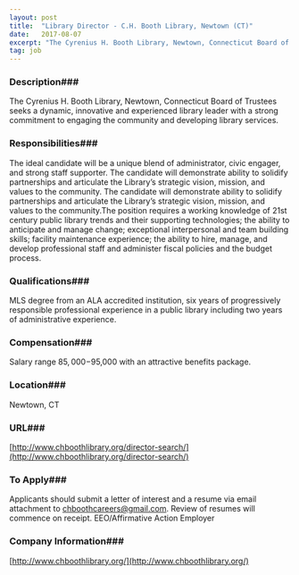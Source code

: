 ```yaml
---
layout: post
title:  "Library Director - C.H. Booth Library, Newtown (CT)"
date:   2017-08-07
excerpt: "The Cyrenius H. Booth Library, Newtown, Connecticut Board of Trustees seeks a dynamic, innovative and experienced library leader with a strong commitment to engaging the community and developing library services. "
tag: job
---
```


### Description###

The Cyrenius H. Booth Library, Newtown, Connecticut Board of Trustees seeks a dynamic, innovative and experienced library leader with a strong commitment to engaging the community and developing library services. 


### Responsibilities###

The ideal candidate will be a unique blend of administrator, civic engager, and strong staff supporter. The candidate will demonstrate ability to solidify partnerships and articulate the Library’s strategic vision, mission, and values to the community. The candidate will demonstrate ability to solidify partnerships and articulate the Library’s strategic vision, mission, and values to the community.The position requires a working knowledge of 21st century public library trends and their supporting technologies; the ability to anticipate and manage change; exceptional interpersonal and team building skills; facility maintenance experience; the ability to hire, manage, and develop professional staff and administer fiscal policies and the budget process.


### Qualifications###

MLS degree from an ALA accredited institution, six years of progressively responsible professional experience in a public library including two years of administrative experience. 


### Compensation###

Salary range $85,000-$95,000 with an attractive benefits package.


### Location###

Newtown, CT


### URL###

[http://www.chboothlibrary.org/director-search/](http://www.chboothlibrary.org/director-search/)

### To Apply###

Applicants should submit a letter of interest and a resume via email attachment to chboothcareers@gmail.com. Review of resumes will commence on receipt.
EEO/Affirmative Action Employer


### Company Information###

[http://www.chboothlibrary.org/](http://www.chboothlibrary.org/)



